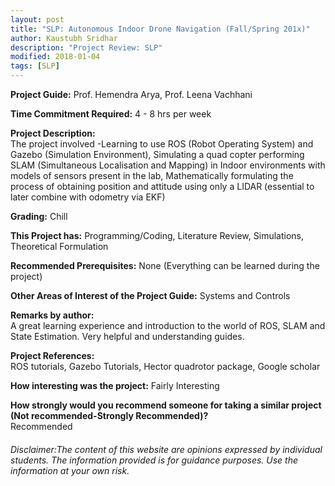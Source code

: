 ```yaml
---
layout: post
title: "SLP: Autonomous Indoor Drone Navigation (Fall/Spring 201x)"
author: Kaustubh Sridhar
description: "Project Review: SLP"
modified: 2018-01-04
tags: [SLP]
---
```


**Project Guide:** Prof. Hemendra Arya, Prof. Leena Vachhani

**Time Commitment Required:** 4 - 8 hrs per week

**Project Description:**  
The project involved -Learning to use ROS (Robot Operating System) and Gazebo (Simulation Environment), Simulating a quad copter performing SLAM (Simultaneous Localisation and Mapping) in Indoor environments with models of sensors present in the lab, Mathematically formulating the process of obtaining position and attitude using only a LIDAR (essential to later combine with odometry via EKF)

**Grading:** Chill

**This Project has:** Programming/Coding, Literature Review, Simulations, Theoretical Formulation

**Recommended Prerequisites:** None (Everything can be learned during the project)

**Other Areas of Interest of the Project Guide:** Systems and Controls

**Remarks by author:**  
A great learning experience and introduction to the world of ROS, SLAM and State Estimation. Very helpful and understanding guides.

**Project References:**  
ROS tutorials, Gazebo Tutorials, Hector quadrotor package, Google scholar 

**How interesting was the project:** Fairly Interesting

**How strongly would you recommend someone for taking a similar project (Not recommended-Strongly Recommended)?**  
Recommended

###### Disclaimer:The content of this website are opinions expressed by individual students. The information provided is for guidance purposes. Use the information at your own risk. 